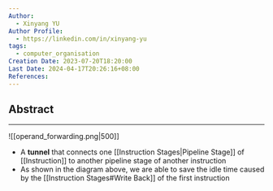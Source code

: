 ```yaml
---
Author:
  - Xinyang YU
Author Profile:
  - https://linkedin.com/in/xinyang-yu
tags:
  - computer_organisation
Creation Date: 2023-07-20T18:20:00
Last Date: 2024-04-17T20:26:16+08:00
References: 
---
```

## Abstract
---
![[operand_forwarding.png|500]]

- A **tunnel** that connects one [[Instruction Stages|Pipeline Stage]] of [[Instruction]] to another pipeline stage of another instruction
- As shown in the diagram above, we are able to save the idle time caused by the [[Instruction Stages#Write Back]] of the first instruction